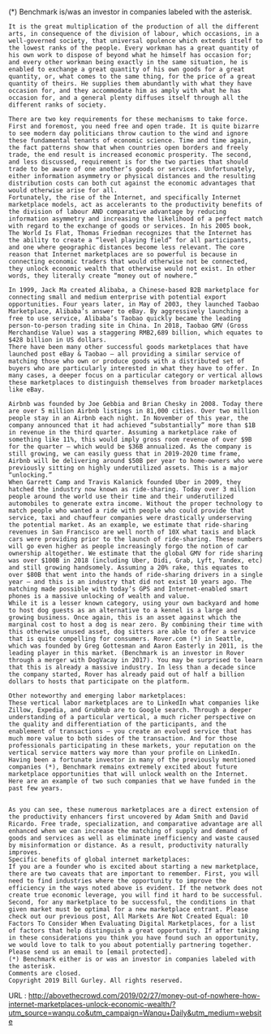   (*) Benchmark is/was an investor in companies labeled with the asterisk.  
      
    It is the great multiplication of the production of all the different arts, in consequence of the division of labour, which occasions, in a well-governed society, that universal opulence which extends itself to the lowest ranks of the people. Every workman has a great quantity of his own work to dispose of beyond what he himself has occasion for; and every other workman being exactly in the same situation, he is enabled to exchange a great quantity of his own goods for a great quantity, or, what comes to the same thing, for the price of a great quantity of theirs. He supplies them abundantly with what they have occasion for, and they accommodate him as amply with what he has occasion for, and a general plenty diffuses itself through all the different ranks of society.  
      
    There are two key requirements for these mechanisms to take force. First and foremost, you need free and open trade. It is quite bizarre to see modern day politicians throw caution to the wind and ignore these fundamental tenants of economic science. Time and time again, the fact patterns show that when countries open borders and freely trade, the end result is increased economic prosperity. The second, and less discussed, requirement is for the two parties that should trade to be aware of one another’s goods or services. Unfortunately, either information asymmetry or physical distances and the resulting distribution costs can both cut against the economic advantages that would otherwise arise for all.  
    Fortunately, the rise of the Internet, and specifically Internet marketplace models, act as accelerants to the productivity benefits of the division of labour AND comparative advantage by reducing information asymmetry and increasing the likelihood of a perfect match with regard to the exchange of goods or services. In his 2005 book, The World Is Flat, Thomas Friedman recognizes that the Internet has the ability to create a “level playing field” for all participants, and one where geographic distances become less relevant. The core reason that Internet marketplaces are so powerful is because in connecting economic traders that would otherwise not be connected, they unlock economic wealth that otherwise would not exist. In other words, they literally create “money out of nowhere.”  
      
    In 1999, Jack Ma created Alibaba, a Chinese-based B2B marketplace for connecting small and medium enterprise with potential export opportunities. Four years later, in May of 2003, they launched Taobao Marketplace, Alibaba’s answer to eBay. By aggressively launching a free to use service, Alibaba’s Taobao quickly became the leading person-to-person trading site in China. In 2018, Taobao GMV (Gross Merchandise Value) was a staggering RMB2,689 billion, which equates to $428 billion in US dollars.  
    There have been many other successful goods marketplaces that have launched post eBay & Taobao — all providing a similar service of matching those who own or produce goods with a distributed set of buyers who are particularly interested in what they have to offer. In many cases, a deeper focus on a particular category or vertical allows these marketplaces to distinguish themselves from broader marketplaces like eBay.  
      
    Airbnb was founded by Joe Gebbia and Brian Chesky in 2008. Today there are over 5 million Airbnb listings in 81,000 cities. Over two million people stay in an Airbnb each night. In November of this year, the company announced that it had achieved “substantially” more than $1B in revenue in the third quarter. Assuming a marketplace rake of something like 11%, this would imply gross room revenue of over $9B for the quarter — which would be $36B annualized. As the company is still growing, we can easily guess that in 2019-2020 time frame, Airbnb will be delivering around $50B per year to home-owners who were previously sitting on highly underutilized assets. This is a major “unlocking.”  
    When Garrett Camp and Travis Kalanick founded Uber in 2009, they hatched the industry now known as ride-sharing. Today over 3 million people around the world use their time and their underutilized automobiles to generate extra income. Without the proper technology to match people who wanted a ride with people who could provide that service, taxi and chauffeur companies were drastically underserving the potential market. As an example, we estimate that ride-sharing revenues in San Francisco are well north of 10X what taxis and black cars were providing prior to the launch of ride-sharing. These numbers will go even higher as people increasingly forgo the notion of car ownership altogether. We estimate that the global GMV for ride sharing was over $100B in 2018 (including Uber, Didi, Grab, Lyft, Yandex, etc) and still growing handsomely. Assuming a 20% rake, this equates to over $80B that went into the hands of ride-sharing drivers in a single year — and this is an industry that did not exist 10 years ago. The matching made possible with today’s GPS and Internet-enabled smart phones is a massive unlocking of wealth and value.  
    While it is a lesser known category, using your own backyard and home to host dog guests as an alternative to a kennel is a large and growing business. Once again, this is an asset against which the marginal cost to host a dog is near zero. By combining their time with this otherwise unused asset, dog sitters are able to offer a service that is quite compelling for consumers. Rover.com (*) in Seattle, which was founded by Greg Gottesman and Aaron Easterly in 2011, is the leading player in this market. (Benchmark is an investor in Rover through a merger with DogVacay in 2017). You may be surprised to learn that this is already a massive industry. In less than a decade since the company started, Rover has already paid out of half a billion dollars to hosts that participate on the platform.  
      
    Other noteworthy and emerging labor marketplaces:  
    These vertical labor marketplaces are to LinkedIn what companies like Zillow, Expedia, and GrubHub are to Google search. Through a deeper understanding of a particular vertical, a much richer perspective on the quality and differentiation of the participants, and the enablement of transactions — you create an evolved service that has much more value to both sides of the transaction. And for those professionals participating in these markets, your reputation on the vertical service matters way more than your profile on LinkedIn.  
    Having been a fortunate investor in many of the previously mentioned companies (*), Benchmark remains extremely excited about future marketplace opportunities that will unlock wealth on the Internet. Here are an example of two such companies that we have funded in the past few years.  
      
      
    As you can see, these numerous marketplaces are a direct extension of the productivity enhancers first uncovered by Adam Smith and David Ricardo. Free trade, specialization, and comparative advantage are all enhanced when we can increase the matching of supply and demand of goods and services as well as eliminate inefficiency and waste caused by misinformation or distance. As a result, productivity naturally improves.  
    Specific benefits of global internet marketplaces:  
    If you are a founder who is excited about starting a new marketplace, there are two caveats that are important to remember. First, you will need to find industries where the opportunity to improve the efficiency in the ways noted above is evident. If the network does not create true economic leverage, you will find it hard to be successful. Second, for any marketplace to be successful, the conditions in that given market must be optimal for a new marketplace entrant. Please check out our previous post, All Markets Are Not Created Equal: 10 Factors To Consider When Evaluating Digital Marketplaces, for a list of factors that help distinguish a great opportunity. If after taking in these considerations you think you have found such an opportunity, we would love to talk to you about potentially partnering together. Please send us an email to [email protected].  
    (*) Benchmark either is or was an investor in companies labeled with the asterisk.  
    Comments are closed.  
    Copyright 2019 Bill Gurley. All rights reserved.  
    
  URL : http://abovethecrowd.com/2019/02/27/money-out-of-nowhere-how-internet-marketplaces-unlock-economic-wealth/?utm_source=wanqu.co&utm_campaign=Wanqu+Daily&utm_medium=website